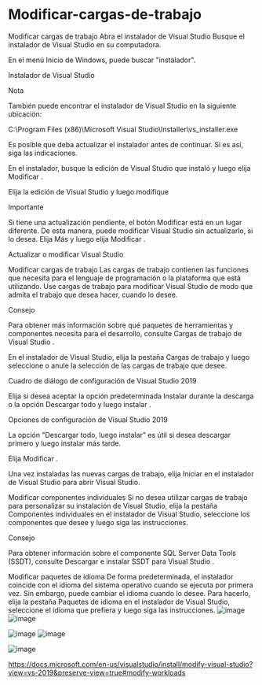 # Modificar-cargas-de-trabajo
Modificar cargas de trabajo
Abra el instalador de Visual Studio
Busque el instalador de Visual Studio en su computadora.

En el menú Inicio de Windows, puede buscar "instalador".

Instalador de Visual Studio

 Nota

También puede encontrar el instalador de Visual Studio en la siguiente ubicación:

C:\Program Files (x86)\Microsoft Visual Studio\Installer\vs_installer.exe

Es posible que deba actualizar el instalador antes de continuar. Si es así, siga las indicaciones.

En el instalador, busque la edición de Visual Studio que instaló y luego elija Modificar .

Elija la edición de Visual Studio y luego modifique

 Importante

Si tiene una actualización pendiente, el botón Modificar está en un lugar diferente. De esta manera, puede modificar Visual Studio sin actualizarlo, si lo desea. Elija Más y luego elija Modificar .

Actualizar o modificar Visual Studio

Modificar cargas de trabajo
Las cargas de trabajo contienen las funciones que necesita para el lenguaje de programación o la plataforma que está utilizando. Use cargas de trabajo para modificar Visual Studio de modo que admita el trabajo que desea hacer, cuando lo desee.

 Consejo

Para obtener más información sobre qué paquetes de herramientas y componentes necesita para el desarrollo, consulte Cargas de trabajo de Visual Studio .

En el instalador de Visual Studio, elija la pestaña Cargas de trabajo y luego seleccione o anule la selección de las cargas de trabajo que desee.

Cuadro de diálogo de configuración de Visual Studio 2019

Elija si desea aceptar la opción predeterminada Instalar durante la descarga o la opción Descargar todo y luego instalar .

Opciones de configuración de Visual Studio 2019

La opción "Descargar todo, luego instalar" es útil si desea descargar primero y luego instalar más tarde.

Elija Modificar .

Una vez instaladas las nuevas cargas de trabajo, elija Iniciar en el instalador de Visual Studio para abrir Visual Studio.

Modificar componentes individuales
Si no desea utilizar cargas de trabajo para personalizar su instalación de Visual Studio, elija la pestaña Componentes individuales en el instalador de Visual Studio, seleccione los componentes que desee y luego siga las instrucciones.

 Consejo

Para obtener información sobre el componente SQL Server Data Tools (SSDT), consulte Descargar e instalar SSDT para Visual Studio .

Modificar paquetes de idioma
De forma predeterminada, el instalador coincide con el idioma del sistema operativo cuando se ejecuta por primera vez. Sin embargo, puede cambiar el idioma cuando lo desee. Para hacerlo, elija la pestaña Paquetes de idioma en el instalador de Visual Studio, seleccione el idioma que prefiera y luego siga las instrucciones.
![image](https://user-images.githubusercontent.com/57409926/110282667-a5ac2180-7fbd-11eb-8e1c-618dd9d2f943.png)
![image](https://user-images.githubusercontent.com/57409926/110282689-ae045c80-7fbd-11eb-900b-d32af84aa3a6.png)

![image](https://user-images.githubusercontent.com/57409926/110282698-b361a700-7fbd-11eb-8673-d4118711c858.png)
![image](https://user-images.githubusercontent.com/57409926/110282711-b8bef180-7fbd-11eb-9259-8ff64a270279.png)

![image](https://user-images.githubusercontent.com/57409926/110282726-beb4d280-7fbd-11eb-8a62-6d697205488d.png)



https://docs.microsoft.com/en-us/visualstudio/install/modify-visual-studio?view=vs-2019&preserve-view=true#modify-workloads
